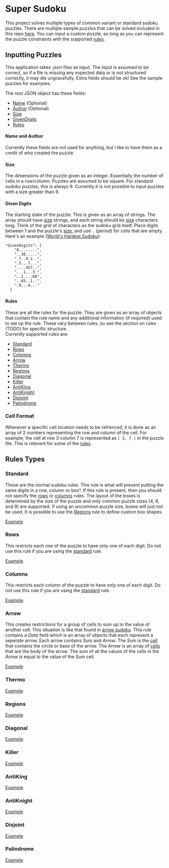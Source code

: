 # Super Sudoku

This project solves multiple types of common variant or standard sudoku puzzles.
There are multiple sample puzzles that can be solved included in this repo [here](./SamplePuzzles).
You can input a custom puzzle, as long as you can represent the puzzle constraints with the supported [rules](#rule-Types).

## Inputting Puzzles

This application takes .json files as input. The input is assumed to be correct, so if a file is missing any expected data or is not structured correctly,
it may die ungracefully. Extra fields should be ok! See the sample puzzles for examples.

The root JSON object has these fields:
- [Name](#name-and-author) (Optional)
- [Author](#name-and-author) (Optional)
- [Size](#size)
- [GivenDigits](#given-digits)
- [Rules](#rules)

#### Name and Author

Currently these fields are not used for anything, but I like to have them as a credit of who created the puzzle.

#### Size

The dimensions of the puzzle given as an integer. Essentially the number of cells in a row/column. Puzzles are assumed to be square.
For standard sudoku puzzles, this is always 9. Currently it is not possible to input puzzles with a size greater than 9.

#### Given Digits

The starting state of the puzzle. This is given as an array of strings. The array should have [size](#Size) strings, and each string should be [size](#Size)
characters long. Think of the grid of characters as the sudoku grid itself. Place digits between 1 and the puzzle's [size](#Size),
and use `.` (period) for cells that are empty. Here's an example ([World's Hardest Sudoku](https://www.conceptispuzzles.com/index.aspx?uri=info/article/424)):
```
"GivenDigits": [
    "8........",
    "..36.....",
    ".7..9.2..",
    ".5...7...",
    "....457..",
    "...1...3.",
    "..1....68",
    "..85..1..",
    ".9...4..."
  ]
```
  
#### Rules
  
These are all the rules for the puzzle. They are given as an array of objects that contain the rule name and any additional information (if required)
used to set up the rule. These vary between rules, so see the section on rules (TODO) for specific structure.  
Currently supported rules are:
- [Standard](#standard)
- [Rows](#rows)
- [Columns](#columns)
- [Arrow](#arrow)
- [Thermo](#thermo)
- [Regions](#regions)
- [Diagonal](#diagonal)
- [Killer](#killer)
- [AntiKing](#antiking)
- [AntiKnight](#antiknight)
- [Disjoint](#disjoint)
- [Palindrome](#palindrome)

### Cell Format

Whenever a specific cell location needs to be refrenced, it is done as an array of 2 numbers representing the row and column of the cell.
For example, the cell at row 3 column 7 is represented as `[ 3, 7 ]` in the puzzle file. This is relevent for some of the [rules](#rule-types).

## Rules Types

### Standard

These are the normal sudoku rules. This rule is what will prevent putting the same digits in a row, column or box*.
If this rule is present, then you should not specify the [rows](#rows) or [columns](#columns) rules.
The layout of the boxes is determined by the size of the puzzle and only common puzzle sizes (4, 6, and 9) are supported.
If using an uncommon puzzle size, boxes will just not be used. It is possible to use the [Regions](#Regions) rule to define custom box shapes.

[Example](./SamplePuzzles/hardSudoku.json)

### Rows

This restricts each row of the puzzle to have only one of each digit. Do not use this rule if you are using the [standard](#standard) rule.

[Example](./SamplePuzzles/hardSudoku.json)

### Columns

This restricts each column of the puzzle to have only one of each digit. Do not use this rule if you are using the [standard](#standard) rule.

[Example](./SamplePuzzles/hardSudoku.json)

### Arrow

This creates restrictions for a group of cells to sum up to the value of another cell.
This situation is like that found in [arrow sudoku](https://masteringsudoku.com/arrow-sudoku/).
This rule contains a _Data_ field which is an array of objects that each represent a seperate arrow.
Each arrow contains _Sum_ and _Arrow_. The _Sum_ is the [cell](#cell-format) that contains the circle or base of the arrow.
The _Arrow_ is an array of [cells](#cell-format) that are the body of the arrow.
The sum of all the values of the cells in the _Arrow_ is equal to the value of the _Sum_ cell.

[Example](./SamplePuzzles/arrow.json)


### Thermo

[Example](./SamplePuzzles/thermo.json)

### Regions

[Example](./SamplePuzzles/regions.json)

### Diagonal

[Example](./SamplePuzzles/diagonal.json)

### Killer

[Example](./SamplePuzzles/killer.json)

### AntiKing

[Example](./SamplePuzzles/antiKing.json)

### AntiKnight

[Example](./SamplePuzzles/antiKnight.json)

### Disjoint

[Example](./SamplePuzzles/disjoint.json)

### Palindrome

[Example](./SamplePuzzles/palindrome.json)












